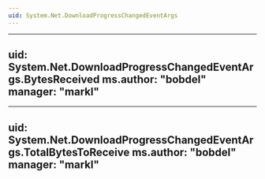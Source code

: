 ```yaml
---
uid: System.Net.DownloadProgressChangedEventArgs
---
```


---
uid: System.Net.DownloadProgressChangedEventArgs.BytesReceived
ms.author: "bobdel"
manager: "markl"
---

---
uid: System.Net.DownloadProgressChangedEventArgs.TotalBytesToReceive
ms.author: "bobdel"
manager: "markl"
---
